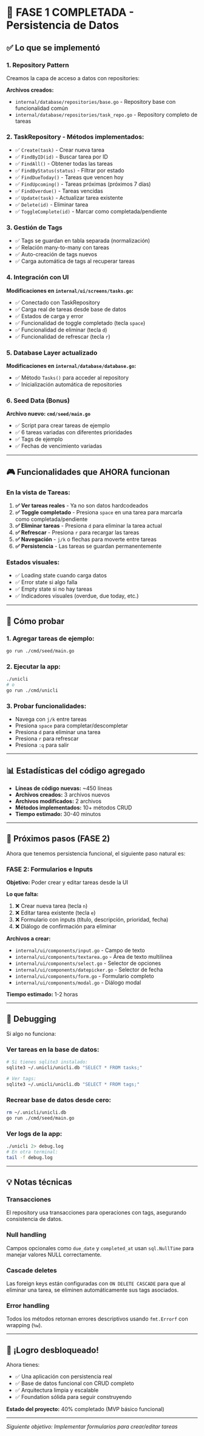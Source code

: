 # 🎉 FASE 1 COMPLETADA - Persistencia de Datos

## ✅ Lo que se implementó

### 1. **Repository Pattern** 
Creamos la capa de acceso a datos con repositories:

**Archivos creados:**
- `internal/database/repositories/base.go` - Repository base con funcionalidad común
- `internal/database/repositories/task_repo.go` - Repository completo de tareas

### 2. **TaskRepository - Métodos implementados:**
- ✅ `Create(task)` - Crear nueva tarea
- ✅ `FindByID(id)` - Buscar tarea por ID
- ✅ `FindAll()` - Obtener todas las tareas
- ✅ `FindByStatus(status)` - Filtrar por estado
- ✅ `FindDueToday()` - Tareas que vencen hoy
- ✅ `FindUpcoming()` - Tareas próximas (próximos 7 días)
- ✅ `FindOverdue()` - Tareas vencidas
- ✅ `Update(task)` - Actualizar tarea existente
- ✅ `Delete(id)` - Eliminar tarea
- ✅ `ToggleComplete(id)` - Marcar como completada/pendiente

### 3. **Gestión de Tags**
- ✅ Tags se guardan en tabla separada (normalización)
- ✅ Relación many-to-many con tareas
- ✅ Auto-creación de tags nuevos
- ✅ Carga automática de tags al recuperar tareas

### 4. **Integración con UI**
**Modificaciones en `internal/ui/screens/tasks.go`:**
- ✅ Conectado con TaskRepository
- ✅ Carga real de tareas desde base de datos
- ✅ Estados de carga y error
- ✅ Funcionalidad de toggle completado (tecla `space`)
- ✅ Funcionalidad de eliminar (tecla `d`)
- ✅ Funcionalidad de refrescar (tecla `r`)

### 5. **Database Layer actualizado**
**Modificaciones en `internal/database/database.go`:**
- ✅ Método `Tasks()` para acceder al repository
- ✅ Inicialización automática de repositories

### 6. **Seed Data (Bonus)**
**Archivo nuevo: `cmd/seed/main.go`**
- ✅ Script para crear tareas de ejemplo
- ✅ 6 tareas variadas con diferentes prioridades
- ✅ Tags de ejemplo
- ✅ Fechas de vencimiento variadas

---

## 🎮 Funcionalidades que AHORA funcionan

### En la vista de Tareas:
1. **✅ Ver tareas reales** - Ya no son datos hardcodeados
2. **✅ Toggle completado** - Presiona `space` en una tarea para marcarla como completada/pendiente
3. **✅ Eliminar tareas** - Presiona `d` para eliminar la tarea actual
4. **✅ Refrescar** - Presiona `r` para recargar las tareas
5. **✅ Navegación** - `j/k` o flechas para moverte entre tareas
6. **✅ Persistencia** - Las tareas se guardan permanentemente

### Estados visuales:
- ✅ Loading state cuando carga datos
- ✅ Error state si algo falla
- ✅ Empty state si no hay tareas
- ✅ Indicadores visuales (overdue, due today, etc.)

---

## 🚀 Cómo probar

### 1. Agregar tareas de ejemplo:
```bash
go run ./cmd/seed/main.go
```

### 2. Ejecutar la app:
```bash
./unicli
# o
go run ./cmd/unicli
```

### 3. Probar funcionalidades:
- Navega con `j/k` entre tareas
- Presiona `space` para completar/descompletar
- Presiona `d` para eliminar una tarea
- Presiona `r` para refrescar
- Presiona `:q` para salir

---

## 📊 Estadísticas del código agregado

- **Líneas de código nuevas:** ~450 líneas
- **Archivos creados:** 3 archivos nuevos
- **Archivos modificados:** 2 archivos
- **Métodos implementados:** 10+ métodos CRUD
- **Tiempo estimado:** 30-40 minutos

---

## 🎯 Próximos pasos (FASE 2)

Ahora que tenemos persistencia funcional, el siguiente paso natural es:

### FASE 2: Formularios e Inputs
**Objetivo:** Poder crear y editar tareas desde la UI

**Lo que falta:**
1. ❌ Crear nueva tarea (tecla `n`)
2. ❌ Editar tarea existente (tecla `e`)
3. ❌ Formulario con inputs (título, descripción, prioridad, fecha)
4. ❌ Diálogo de confirmación para eliminar

**Archivos a crear:**
- `internal/ui/components/input.go` - Campo de texto
- `internal/ui/components/textarea.go` - Área de texto multilinea
- `internal/ui/components/select.go` - Selector de opciones
- `internal/ui/components/datepicker.go` - Selector de fecha
- `internal/ui/components/form.go` - Formulario completo
- `internal/ui/components/modal.go` - Diálogo modal

**Tiempo estimado:** 1-2 horas

---

## 🐛 Debugging

Si algo no funciona:

### Ver tareas en la base de datos:
```bash
# Si tienes sqlite3 instalado:
sqlite3 ~/.unicli/unicli.db "SELECT * FROM tasks;"

# Ver tags:
sqlite3 ~/.unicli/unicli.db "SELECT * FROM tags;"
```

### Recrear base de datos desde cero:
```bash
rm ~/.unicli/unicli.db
go run ./cmd/seed/main.go
```

### Ver logs de la app:
```bash
./unicli 2> debug.log
# En otra terminal:
tail -f debug.log
```

---

## 💡 Notas técnicas

### Transacciones
El repository usa transacciones para operaciones con tags, asegurando consistencia de datos.

### Null handling
Campos opcionales como `due_date` y `completed_at` usan `sql.NullTime` para manejar valores NULL correctamente.

### Cascade deletes
Las foreign keys están configuradas con `ON DELETE CASCADE` para que al eliminar una tarea, se eliminen automáticamente sus tags asociados.

### Error handling
Todos los métodos retornan errores descriptivos usando `fmt.Errorf` con wrapping (`%w`).

---

## 🎉 ¡Logro desbloqueado!

Ahora tienes:
- ✅ Una aplicación con persistencia real
- ✅ Base de datos funcional con CRUD completo
- ✅ Arquitectura limpia y escalable
- ✅ Foundation sólida para seguir construyendo

**Estado del proyecto:** 40% completado (MVP básico funcional)

---

*Siguiente objetivo: Implementar formularios para crear/editar tareas*

